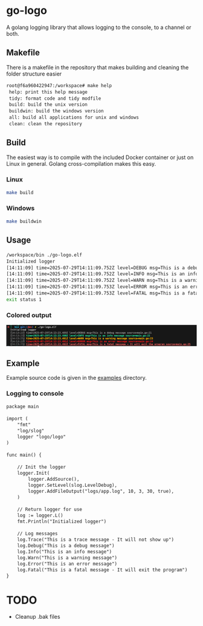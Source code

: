 # go-logo
A golang logging library that allows logging to the console, to a channel or both.

## Makefile
There is a makefile in the repository that makes building and cleaning the folder structure easier

```bash
root@f6a960422947:/workspace# make help
 help: print this help message
 tidy: format code and tidy modfile
 build: build the unix version
 buildwin: build the windows version
 all: build all applications for unix and windows
 clean: clean the repository
```

## Build
The easiest way is to compile with the included Docker container or just on Linux in general. Golang cross-compilation makes this easy.
### Linux
```bash
make build
```

### Windows
```bash
make buildwin
```

## Usage
```bash
/workspace/bin ./go-logo.elf
Initialized logger
[14:11:09] time=2025-07-29T14:11:09.752Z level=DEBUG msg=This is a debug message source=main.go:21
[14:11:09] time=2025-07-29T14:11:09.752Z level=INFO msg=This is an info message source=main.go:22
[14:11:09] time=2025-07-29T14:11:09.752Z level=WARN msg=This is a warning message source=main.go:23
[14:11:09] time=2025-07-29T14:11:09.753Z level=ERROR msg=This is an error message source=main.go:24
[14:11:09] time=2025-07-29T14:11:09.753Z level=FATAL msg=This is a fatal message - It will exit the program source=main.go:25
exit status 1
```

### Colored output
![Colorful logs](assets/colored_logs.png)

## Example
Example source code is given in the [examples](examples/) directory.

### Logging to console
```golang
package main

import (
	"fmt"
	"log/slog"
	logger "logo/logo"
)

func main() {

    // Init the logger
	logger.Init(
		logger.AddSource(),
		logger.SetLevel(slog.LevelDebug),
		logger.AddFileOutput("logs/app.log", 10, 3, 30, true),
	)

    // Return logger for use
	log := logger.L()
	fmt.Println("Initialized logger")

    // Log messages
	log.Trace("This is a trace message - It will not show up")
	log.Debug("This is a debug message")
	log.Info("This is an info message")
	log.Warn("This is a warning message")
	log.Error("This is an error message")
	log.Fatal("This is a fatal message - It will exit the program")
}
```

# TODO
- Cleanup .bak files
